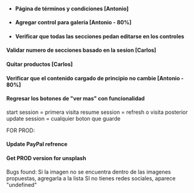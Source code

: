 * #### Página de términos y condiciones [Antonio]

* #### Agregar control para galería [Antonio - 80%]

* #### Verificar que todas las secciones pedan editarse en los controles

#### Validar numero de secciones basado en la sesion [Carlos]

#### Quitar productos [Carlos]

#### Verificar que el contenido cargado de principio no cambie [Antonio - 80%]

#### Regresar los botones de "ver mas" con funcionalidad

start session = primera visita
resume session = refresh o visita posterior
update session = cualquier boton que guarde


FOR PROD:
#### Update PayPal refrence
#### Get PROD version for unsplash


Bugs found:
Si la imagen no se encuentra dentro de las imagenes propuestas, agregarla a la lista
SI no tienes redes sociales, aparece "undefined"
